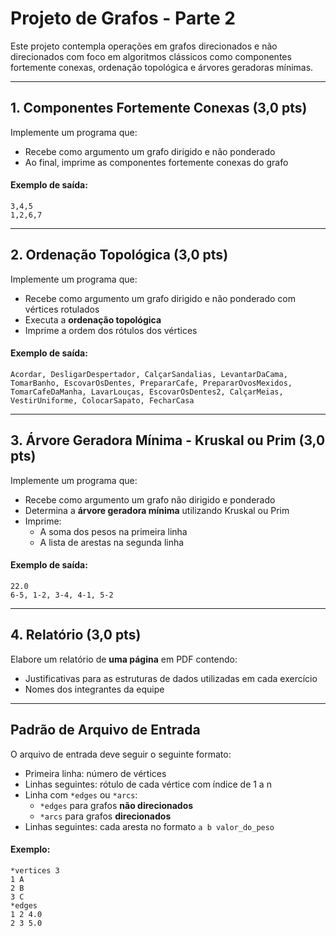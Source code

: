 # Projeto de Grafos - Parte 2

Este projeto contempla operações em grafos direcionados e não direcionados com foco em algoritmos clássicos como componentes fortemente conexas, ordenação topológica e árvores geradoras mínimas.

---

## 1. Componentes Fortemente Conexas (3,0 pts)

Implemente um programa que:
- Recebe como argumento um grafo dirigido e não ponderado
- Ao final, imprime as componentes fortemente conexas do grafo

#### Exemplo de saída:
```plaintext
3,4,5
1,2,6,7
```

---

## 2. Ordenação Topológica (3,0 pts)

Implemente um programa que:
- Recebe como argumento um grafo dirigido e não ponderado com vértices rotulados
- Executa a **ordenação topológica**
- Imprime a ordem dos rótulos dos vértices

#### Exemplo de saída:
```plaintext
Acordar, DesligarDespertador, CalçarSandalias, LevantarDaCama, TomarBanho, EscovarOsDentes, PrepararCafe, PrepararOvosMexidos, TomarCafeDaManha, LavarLouças, EscovarOsDentes2, CalçarMeias, VestirUniforme, ColocarSapato, FecharCasa
```

---

## 3. Árvore Geradora Mínima - Kruskal ou Prim (3,0 pts)

Implemente um programa que:
- Recebe como argumento um grafo não dirigido e ponderado
- Determina a **árvore geradora mínima** utilizando Kruskal ou Prim
- Imprime:
  - A soma dos pesos na primeira linha
  - A lista de arestas na segunda linha

#### Exemplo de saída:
```plaintext
22.0
6-5, 1-2, 3-4, 4-1, 5-2
```

---

## 4. Relatório (3,0 pts)

Elabore um relatório de **uma página** em PDF contendo:
- Justificativas para as estruturas de dados utilizadas em cada exercício
- Nomes dos integrantes da equipe

---

## Padrão de Arquivo de Entrada

O arquivo de entrada deve seguir o seguinte formato:

- Primeira linha: número de vértices
- Linhas seguintes: rótulo de cada vértice com índice de 1 a n
- Linha com `*edges` ou `*arcs`:
  - `*edges` para grafos **não direcionados**
  - `*arcs` para grafos **direcionados**
- Linhas seguintes: cada aresta no formato `a b valor_do_peso`

#### Exemplo:
```plaintext
*vertices 3
1 A
2 B
3 C
*edges
1 2 4.0
2 3 5.0
```
